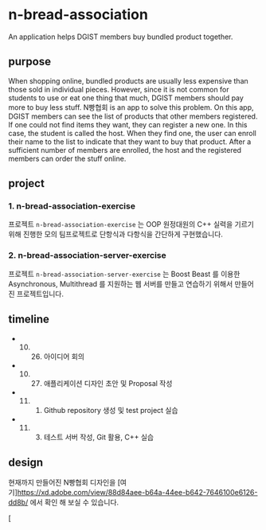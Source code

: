 # n-bread-association
An application helps DGIST members buy bundled product together.

## purpose
When shopping online, bundled products are usually less expensive than those sold in
individual pieces. However, since it is not common for students to use or eat one thing that much,
DGIST members should pay more to buy less stuff. N빵협회 is an app to solve this problem. On this
app, DGIST members can see the list of products that other members registered. If one could not find
items they want, they can register a new one. In this case, the student is called the host. When they
find one, the user can enroll their name to the list to indicate that they want to buy that product. After
a sufficient number of members are enrolled, the host and the registered members can order the stuff
online.

## project

### 1. n-bread-association-exercise
프로젝트 `n-bread-association-exercise` 는 OOP 원정대원의 C++ 실력을 기르기 위해 진행한 모의 팀프로젝트로 단항식과 다항식을 간단하게 구현했습니다.

### 2. n-bread-association-server-exercise
프로젝트 `n-bread-association-server-exercise` 는 Boost Beast 를 이용한 Asynchronous, Multithread 를 지원하는 웹 서버를 만들고 연습하기 위해서 만들어진 프로젝트입니다.


## timeline

* 10. 26. 아이디어 회의
* 10. 27. 애플리케이션 디자인 초안 및 Proposal 작성
* 11. 01. Github repository 생성 및 test project 실습
* 11. 03. 테스트 서버 작성, Git 활용, C++ 실습

## design

현재까지 만들어진 N빵협회 디자인을 [여기]https://xd.adobe.com/view/88d84aee-b64a-44ee-b642-7646100e6126-dd8b/ 에서 확인 해 보실 수 있습니다.

[

